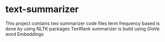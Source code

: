 # text-summarizer
This project contains two summarizer code files
term frequency based is done by using NLTK packages
TextRank summarizer is build using GloVe word Embeddings
